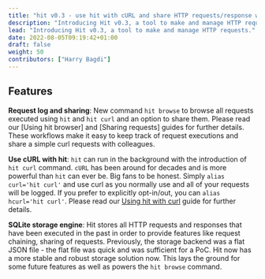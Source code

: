 ```yaml
---
title: "hit v0.3 - use hit with cURL and share HTTP requests/response with others"
description: "Introducing Hit v0.3, a tool to make and manage HTTP requests."
lead: "Introducing Hit v0.3, a tool to make and manage HTTP requests."
date: 2022-08-05T09:19:42+01:00
draft: false
weight: 50
contributors: ["Harry Bagdi"]
---
```


## Features

**Request log and sharing**: New command `hit browse` to browse all requests
executed using `hit` and `hit curl` and an option to share them. Please read
our [Using hit browser] and [Sharing requests] guides for further details.
These workflows make it easy to keep track of request executions and share
a simple curl requests with
colleagues.

**Use cURL with hit**: `hit` can run in the background with the introduction
of `hit curl` command. `cURL` has been around for decades and is more powerful
than `hit` can ever be. Big fans to be honest. Simply `alias curl='hit
curl'` and use curl as you normally use and all of your requests will be logged.
If you prefer to explicitly opt-in/out, you can `alias hcurl='hit curl'`.
Please read our [Using hit with curl](guides/using-hit-with-curl)  guide for
further details.

**SQLite storage engine**: Hit stores all HTTP requests and responses that have
been executed in the past in order to provide features like request chaining,
sharing of requests. Previously, the storage backend was a flat JSON file -
the flat file was quick and was sufficient for a PoC. Hit now has a more stable
and robust storage solution now. This lays the ground for some future
features as well as powers the `hit browse` command.

